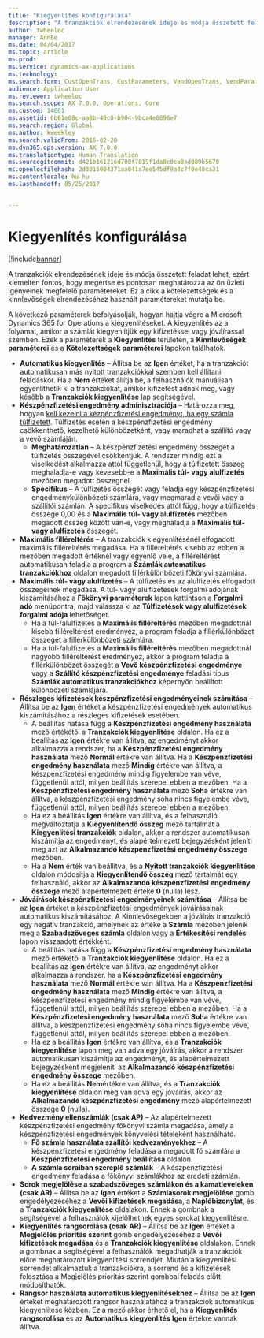 ```yaml
---
title: "Kiegyenlítés konfigurálása"
description: "A tranzakciók elrendezésének ideje és módja összetett feladat lehet, ezért kiemelten fontos, hogy megértse és pontosan meghatározza az ön üzleti igényeinek megfelelő paramétereket. Ez a cikk a kötelezettségek és a kinnlevőségek elrendezéséhez használt paramétereket mutatja be."
author: twheeloc
manager: AnnBe
ms.date: 04/04/2017
ms.topic: article
ms.prod: 
ms.service: dynamics-ax-applications
ms.technology: 
ms.search.form: CustOpenTrans, CustParameters, VendOpenTrans, VendParameters
audience: Application User
ms.reviewer: twheeloc
ms.search.scope: AX 7.0.0, Operations, Core
ms.custom: 14601
ms.assetid: 6b61e08c-aa8b-40c0-b904-9bca4e8096e7
ms.search.region: Global
ms.author: kweekley
ms.search.validFrom: 2016-02-28
ms.dyn365.ops.version: AX 7.0.0
ms.translationtype: Human Translation
ms.sourcegitcommit: d421b161216d700f7819f1da8c0ca8ad089b5670
ms.openlocfilehash: 2d3015004371aa041a7ee545df9a4c7f0e48ca31
ms.contentlocale: hu-hu
ms.lasthandoff: 05/25/2017


---
```


# <a name="configure-settlement"></a>Kiegyenlítés konfigurálása

[!include[banner](../includes/banner.md)]


A tranzakciók elrendezésének ideje és módja összetett feladat lehet, ezért kiemelten fontos, hogy megértse és pontosan meghatározza az ön üzleti igényeinek megfelelő paramétereket. Ez a cikk a kötelezettségek és a kinnlevőségek elrendezéséhez használt paramétereket mutatja be. 

A következő paraméterek befolyásolják, hogyan hajtja végre a Microsoft Dynamics 365 for Operations a kiegyenlítéseket. A kiegyenlítés az a folyamat, amikor a számlát kiegyenlítjük egy kifizetéssel vagy jóváírással szemben. Ezek a paraméterek a **Kiegyenlítés** területen, a **Kinnlevőségek paraméterei** és a **Kötelezettségek paraméterei** lapokon találhatók.

-   **Automatikus kiegyenlítés** – Állítsa be az **Igen** értéket, ha a tranzakciót automatikusan más nyitott tranzakciókkal szemben kell állítani feladáskor. Ha a **Nem** értéket állítja be, a felhasználók manuálisan egyenlíthetik ki a tranzakciókat, amikor kifizetést adnak meg, vagy később a **Tranzakciók kiegyenlítése** lap segítségével.
-   **Készpénzfizetési engedmény adminisztrációja** – Határozza meg, hogyan [kell kezelni a kézpénzfizetési engedményt, ha egy számla túlfizetett](cash-discount-handling-overpayments.md). Túlfizetés esetén a készpénzfizetési engedmény csökkenthető, kezelhető különbözetként, vagy maradhat a szállító vagy a vevő számláján.
    -   **Meghatározatlan** – A készpénzfizetési engedmény összegét a túlfizetés összegével csökkentjük. A rendszer mindig ezt a viselkedést alkalmazza attól függetlenül, hogy a túlfizetett összeg meghaladja-e vagy kevesebb-e a **Maximális túl- vagy alulfizetés** mezőben megadott összegnél.
    -   **Specifikus** – A túlfizetés összegét vagy feladja egy készpénzfizetési engedménykülönbözeti számlára, vagy megmarad a vevői vagy a szállítói számlán. A specifikus viselkedés attól függ, hogy a túlfizetés összege 0,00 és a **Maximális túl- vagy alulfizetés** mezőben megadott összeg között van-e, vagy meghaladja a **Maximális túl- vagy alulfizetés** összegét.
-   **Maximális filléreltérés** – A tranzakciók kiegyenlítésénél elfogadott maximális filléreltérés megadása. Ha a filléreltérés kisebb az ebben a mezőben megadott értéknél vagy egyenlő vele, a filléreltérést automatikusan feladja a program a **Számlák automatikus tranzakciókhoz** oldalon megadott fillérkülönbözeti főkönyvi számlára.
-   **Maximális túl- vagy alulfizetés** – A túlfizetés és az alulfizetés elfogadott összegeinek megadása. A túl- vagy alulfizetések forgalmi adójának kiszámításához a **Főkönyvi paraméterek** lapon kattintson a **Forgalmi adó** menüpontra, majd válassza ki az **Túlfizetések vagy alulfizetések forgalmi adója** lehetőséget.
    -   Ha a túl-/alulfizetés a **Maximális filléreltérés** mezőben megadottnál kisebb filléreltérést eredményez, a program feladja a fillérkülönbözet összegét a fillérkülönbözeti számlára.
    -   Ha a túl-/alulfizetés a **Maximális filléreltérés** mezőben megadottnál nagyobb filléreltérést eredményez, akkor a program feladja a fillérkülönbözet összegét a **Vevő készpénzfizetési engedménye** vagy a **Szállító készpénzfizetési engedménye** feladási típus **Számlák automatikus tranzakciókhoz** képernyőn beállított különbözeti számlájára.
-   **Részleges kifizetések készpénzfizetési engedményeinek számítása** – Állítsa be az **Igen** értéket a készpénzfizetési engedmények automatikus kiszámításához a részleges kifizetések esetében.
    -   A beállítás hatása függ a **Készpénzfizetési engedmény használata** mező értékétől a **Tranzakciók kiegyenlítése** oldalon. Ha ez a beállítás az **Igen** értékre van állítva, az engedményt akkor alkalmazza a rendszer, ha a **Készpénzfizetési engedmény használata** mező **Normál** értékre van állítva. Ha a **Készpénzfizetési engedmény használata** mező **Mindig** értékre van állítva, a készpénzfizetési engedmény mindig figyelembe van véve, függetlenül attól, milyen beállítás szerepel ebben a mezőben. Ha a **Készpénzfizetési engedmény használata** mező **Soha** értékre van állítva, a készpénzfizetési engedmény soha nincs figyelembe véve, függetlenül attól, milyen beállítás szerepel ebben a mezőben.
    -   Ha ez a beállítás **Igen** értékre van állítva, és a felhasználó megváltoztatja a **Kiegyenlítendő összeg** mező tartalmát a **Kiegyenlítési tranzakciók** oldalon, akkor a rendszer automatikusan kiszámítja az engedményt, és alapértelmezett bejegyzésként jeleníti meg azt az **Alkalmazandó készpénzfizetési engedmény összege** mezőben.
    -   Ha a **Nem** érték van beállítva, és a **Nyitott tranzakciók kiegyenlítése** oldalon módosítja a **Kiegyenlítendő összeg** mező tartalmát egy felhasználó, akkor az **Alkalmazandó készpénzfizetési engedmény összege** mező alapértelmezett értéke **0** (nulla) lesz.
-   **Jóváírások készpénzfizetési engedményeinek számítása** – Állítsa be az **Igen** értéket a készpénzfizetési engedmények jóváírásainak automatikus kiszámításához. A Kinnlevőségekben a jóváírás tranzakció egy negatív tranzakció, amelynek az értéke a **Számla** mezőben jelenik meg a **Szabadszöveges számla** oldalon vagy a **Értékesítési rendelés** lapon visszaadott értékként.
    -   A beállítás hatása függ a **Készpénzfizetési engedmény használata** mező értékétől a **Tranzakciók kiegyenlítése** oldalon. Ha ez a beállítás az **Igen** értékre van állítva, az engedményt akkor alkalmazza a rendszer, ha a ****Készpénzfizetési engedmény használata**** mező **Normál** értékre van állítva. Ha a ****Készpénzfizetési engedmény használata**** mező **Mindig** értékre van állítva, a készpénzfizetési engedmény mindig figyelembe van véve, függetlenül attól, milyen beállítás szerepel ebben a mezőben. Ha a ****Készpénzfizetési engedmény használata**** mező **Soha** értékre van állítva, a készpénzfizetési engedmény soha nincs figyelembe véve, függetlenül attól, milyen beállítás szerepel ebben a mezőben.
    -   Ha ez a beállítás **Igen** értékre van állítva, és a **Tranzakciók kiegyenlítése** lapon meg van adva egy jóváírás, akkor a rendszer automatikusan kiszámítja az engedményt, és alapértelmezett bejegyzésként megjeleníti az **Alkalmazandó készpénzfizetési engedmény összege** mezőben.
    -   Ha ez a beállítás **Nem**értékre van állítva, és a **Tranzakciók kiegyenlítése** oldalon meg van adva egy jóváírás, akkor az **Alkalmazandó készpénzfizetési engedmény** mező alapértelmezett összege **0** (nulla).
-   **Kedvezmény ellenszámlák (csak AP)** – Az alapértelmezett készpénzfizetési engedmény főkönyvi számla megadása, amely a készpénzfizetési engedmények könyvelési tételeként használható.
    -   **Fő számla használata szállítói kedvezményekhez** – A készpénzfizetési engedmény feladása a megadott fő számlára a **Készpénzfizetési engedmény beállítása** oldalon.
    -   **A számla soraiban szereplő számlák** – A készpénzfizetési engedmény feladása a főkönyvi számlákhoz az eredeti számlán.
-   **Sorok megjelölése a szabadszöveges számlákon és a kamatleveleken (csak AR)** – Állítsa be az **Igen** értéket a **Számlasorok megjelölése** gomb engedélyezéséhez a **Vevői kifizetések megadása**, a **Naplóbizonylat**, és a **Tranzakciók kiegyenlítése** oldalakon. Ennek a gombnak a segítségével a felhasználók kijelölhetnek egyes sorokat kiegyenlítésre.
-   **Kiegyenlítés rangsorolása (csak AR)** – Állítsa be az **Igen** értéket a **Megjelölés prioritás szerint** gomb engedélyezéséhez a **Vevői kifizetések megadása** és a **Tranzakciók kiegyenlítése** oldalakon. Ennek a gombnak a segítségével a felhasználók megadhatják a tranzakciók előre meghatározott kiegyenlítési sorrendjét.  Miután a kiegyenlítési sorrendet alkalmaztuk a tranzakciókra, a sorrend és a kifizetések felosztása a Megjelölés prioritás szerint gombbal feladás előtt módosíthatók.
-   **Rangsor használata automatikus kiegyenlítésekhez** – Állítsa be az **Igen** értéket meghatározott rangsor használatához a tranzakciók automatikus kiegyenlítése közben. Ez a mező akkor érhető el, ha a **Kiegyenlítés rangsorolása** és az **Automatikus kiegyenlítés** **Igen** értékre vannak állítva.





